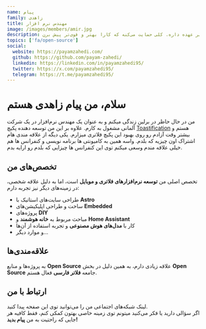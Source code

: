 ```yaml
---
name: پیام
family: زاهدی
title: مهندس نرم افزار
image: /images/members/amir.jpg
description: پیام، یکی از پایه‌گذارای فلاتر فارسیه و الان تو بخش پروژه‌های متن‌باز بهمون کمک می‌کنه و مدیریت کارا رو بر عهده داره. کلی حمایت می‌کنه که کارا بهتر و قوی‌تر پیش برن! 🚀
topics: ['fa/open-source']
social:
  website: https://payamzahedi.com/
  github: https://github.com/payam-zahedi/
  linkedin: https://linkedin.com/in/payamzahedi95/
  twitter: https://x.com/payamzahedi95/
  telegram: https://t.me/payamzahedi95/
---
```


# سلام، من پیام زاهدی هستم

من در حال حاظر در برلین زندگی میکنم و به عنوان یک مهندس نرم‌افزار در یک شرکت آلمانی مشغول به کارم. علاوه بر این من توسعه دهنده پکیچ [Toastification](https://payamzahedi.com/toastification/) هستم و بیشتر وقت آزادم رو روی بهبود این پکیچ فلاتری میزارم.
یکی دیگه از علاقه مندی هام اشتراک اون چیزیه که بلدم. واسه همین به کامیونتی ها برنامه نویسی و کنفرانس ها هم خیلی علاقه مندم وسعی میکنم توی این کنفرانس ها چیزایی که بلدم رو ارایه بدم.

## تخصص‌های من

تخصص اصلی من **توسعه نرم‌افزارهای فلاتری و موبایل** است، اما به دلیل علاقه شخصی، در زمینه‌های دیگر نیز تجربه دارم:

- طراحی سایت‌های استاتیک با **Astro**
- ساخت و طراحی اپلیکیشن‌های **Embedded**
- پروژه‌های **DIY**
- مباحث مربوط به **خانه هوشمند** و **Home Assistant**
- کار با **مدل‌های هوش مصنوعی** و تجربه استفاده از آن‌ها
- و موارد دیگر...

## علاقه‌مندی‌ها

به پروژه‌ها و منابع **Open Source** علاقه زیادی دارم، به همین دلیل در بخش **Open Source** جامعه **فلاتر فارسی** فعال هستم.

## ارتباط با من

لینک شبکه‌های اجتماعی من را می‌توانید توی این صفحه پیدا کنید.  
اگر سؤالی دارید یا فکر می‌کنید میتونم توی زمینه خاصی بهتون کمکی کنم، فقط کافیه هر جایی که راحتیت به من **پیام بدید!**
